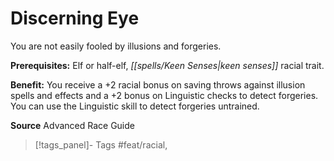 ﻿---
cssclass: [feats]

---
# Discerning Eye

You are not easily fooled by illusions and forgeries.

**Prerequisites:** Elf or half-elf, _[[spells/Keen Senses|keen senses]]_ racial trait.

**Benefit:** You receive a +2 racial bonus on saving throws against illusion spells and effects and a +2 bonus on Linguistic checks to detect forgeries. You can use the Linguistic skill to detect forgeries untrained.

**Source** Advanced Race Guide
>[!tags_panel]- Tags
> #feat/racial, 